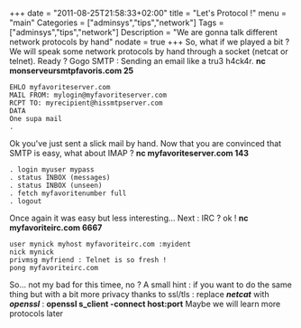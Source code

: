 +++
date = "2011-08-25T21:58:33+02:00"
title = "Let's Protocol !"
menu = "main"
Categories = ["adminsys","tips","network"]
Tags = ["adminsys","tips","network"]
Description = "We are gonna talk different network protocols by hand"
nodate = true
+++
So, what if we played a bit ? We will speak some network protocols by hand through a socket (netcat or telnet). Ready ?
Gogo SMTP : Sending an email like a tru3 h4ck4r.
**nc monserveursmtpfavoris.com 25**
```
EHLO myfavoriteserver.com
MAIL FROM: mylogin@myfavoriteserver.com
RCPT TO: myrecipient@hissmtpserver.com
DATA
One supa mail
.
```
Ok you've just sent a slick mail by hand. Now that you are convinced that SMTP is easy, what about IMAP ?
**nc myfavoriteserver.com 143**
```
. login myuser mypass
. status INBOX (messages)
. status INBOX (unseen)
. fetch myfavoritenumber full
. logout
```
Once again it was easy but less interesting…
Next : IRC ? ok !
**nc myfavoriteirc.com 6667**
```
user mynick myhost myfavoriteirc.com :myident
nick mynick
privmsg myfriend : Telnet is so fresh !
pong myfavoriteirc.com
```
So… not my bad for this timee, no ?
A small hint : if you want to do the same thing but with a bit more privacy thanks to ssl/tls : replace ***netcat*** with ***openssl*** :
**openssl s_client -connect host:port**
Maybe we will learn more protocols later

